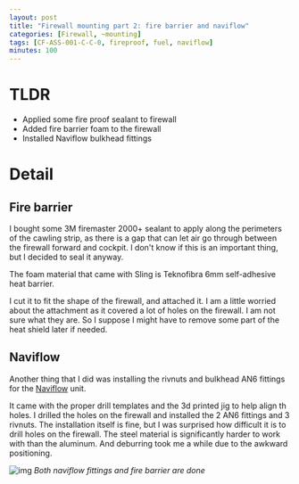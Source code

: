 ```yaml
---
layout: post
title: "Firewall mounting part 2: fire barrier and naviflow"
categories: [Firewall, ~mounting]
tags: [CF-ASS-001-C-C-0, fireproof, fuel, naviflow]
minutes: 100
---
```


# TLDR

- Applied some fire proof sealant to firewall
- Added fire barrier foam to the firewall
- Installed Naviflow bulkhead fittings

# Detail

## Fire barrier

I bought some 3M firemaster 2000+ sealant to apply along the perimeters of the cawling strip, as there is a gap that can let air go through between the firewall forward and cockpit. I don't know if this is an important thing, but I decided to seal it anyway.

The foam material that came with Sling is Teknofibra 6mm self-adhesive heat barrier.

I cut it to fit the shape of the firewall, and attached it. I am a little worried about the attachment as it covered a lot of holes on the firewall. I am not sure what they are. So I suppose I might have to remove some part of the heat shield later if needed.

## Naviflow

Another thing that I did was installing the rivnuts and bulkhead AN6 fittings for the [Naviflow](https://aerospaceinno.com/product/naviflow-fuel-manifold-for-rotax-is/) unit.

It came with the proper drill templates and the 3d printed jig to help align th holes. I drilled the holes on the firewall and installed the 2 AN6 fittings and 3 rivnuts. The installation itself is fine, but I was surprised how difficult it is to drill holes on the firewall. The steel material is significantly harder to work with than the aluminum. And deburring took me a while due to the awkward positioning.

![img](https://lh3.googleusercontent.com/pw/AP1GczPrMFxQS8k8FU1kemHLvk0J-SkST2wjuXn0EqKwu7zp4qFQzW0crXAJdI9xL7xYWlzwTz4iBCeQxd9kiM66IyXBA-43Kg2_abLZKbsU6Wl0AOW4L2SX-3MVqToQDjKb5DOs27n98d6GKmkYKUe_tzFQbQ=w2274-h1712-s-no-gm?authuser=0)
_Both naviflow fittings and fire barrier are done_
